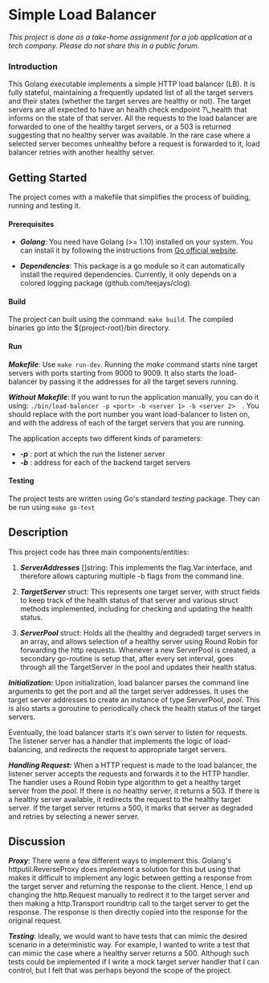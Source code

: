 # Simple Load Balancer

_This project is done as a take-home assignment for a job application at a tech company. Please do not share this in a public forum._

### Introduction

This Golang executable implements a simple HTTP load balancer (LB). It is fully stateful, maintaining a frequently updated list of all the target servers and their states (whether the target serves are healthy or not). The target servers are all expected to have an health check endpoint ?\\\_health that informs on the state of that server. All the requests to the load balancer are forwarded to one of the healthy target servers, or a 503 is returned suggesting that no healthy server was available. In the rare case where a selected server becomes unhealthy before a request is forwarded to it, load balancer retries with another healthy server.


## Getting Started

The project comes with a makefile that simplifies the process of building, running and testing it.

#### Prerequisites

* **_Golang_**: You need have Golang (>= 1.10) installed on your system. You can install it by following the instructions from [Go official website](https://golang.org/).

* **_Dependencies_**: This package is a go module so it can automatically install the required dependencies. Currently, it only depends on a colored logging package (github.com/teejays/clog).

#### Build

The project can built using the command: ```make build```. The compiled binaries go into the ${project-root}/bin directory.

#### Run

**_Makefile_**: Use ```make run-dev```. Running the _make_ command starts nine target servers with ports starting from 9000 to 9009. It also starts the load-balancer by passing it the addresses for all the target severs running.

**_Without Makefile_**: If you want to run the application manually, you can do it using: ```./bin/load-balancer -p <port> -b <server 1> -b <server 2>  ```. You should replace <port> with the port number you want load-balancer to listen on, and <server _n_> with the address of each of the target servers that you are running.

The application accepts two different kinds of parameters:

* **_-p_** : port at which the run the listener server
* **_-b_** : address for each of the backend target servers

#### Testing

The project tests are written using Go's standard _testing_ package. They can be run using ```make go-test ```

## Description

This project code has three main components/entities:

1. **_ServerAddresses_** []string: This implements the flag.Var interface, and therefore allows capturing multiple -b flags from the command line.

2. **_TargetServer_** struct: This represents one target server, with struct fields to keep track of the health status of that server and various struct methods implemented, including for checking and updating the health status.

3. **_ServerPool_** struct: Holds all the (healthy and degraded) target servers in an array, and allows selection of a healthy server using Round Robin for forwarding the http requests. Whenever a new ServerPool is created, a secondary go-routine is setup that, after every set interval, goes through all the TargetServer in the pool and updates their health status.

**_Initialization:_** Upon initialization, load balancer parses the command line arguments to get the port and all the target server addresses. It uses the target server addresses to create an instance of type ServerPool, _pool_. This is also starts a goroutine to periodically check the health status of the target servers.

Eventually, the load balancer starts it's own server to listen for requests. The listener server has a handler that implements the logic of load-balancing, and redirects the request to appropriate target servers.

**_Handling Request:_** When a HTTP request is made to the load balancer, the listener server accepts the requests and forwards it to the HTTP handler. The handler uses a Round Robin type algorithm to get a healthy target server from the _pool_. If there is no healthy server, it returns a 503. If there is a healthy server available, it redirects the request to the healthy target server. If the target server returns a 500, it marks that server as degraded and retries by selecting a newer server.


## Discussion

**_Proxy_**: There were a few different ways to implement this. Golang's httputil.ReverseProxy does implement a solution for this but using that makes it difficult to implement any logic between getting a response from the target server and returning the response to the client. Hence, I end up changing the http.Request manually to redirect it to the target server and then making a http.Transport roundtrip call to the target server to get the response. The response is then directly copied into the response for the original request.


**_Testing_**: Ideally, we would  want to have tests that can mimic the desired scenario in a deterministic way. For example, I wanted to write a test that can mimic the case where a healthy server returns a 500. Although such tests could be implemented if I write a mock target server handler that I can control, but I felt that was perhaps beyond the scope of the project.